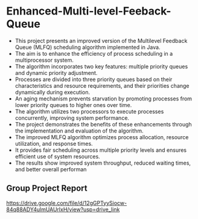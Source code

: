 # Enhanced-Multi-level-Feeback-Queue
- This project presents an improved version of the Multilevel Feedback Queue (MLFQ) scheduling algorithm implemented in Java. 
- The aim is to enhance the efficiency of process scheduling in a multiprocessor system.
- The algorithm incorporates two key features: multiple priority queues and dynamic priority adjustment.
- Processes are divided into three priority queues based on their characteristics and resource requirements, and their priorities change dynamically during execution.
- An aging mechanism prevents starvation by promoting processes from lower priority queues to higher ones over time.
- The algorithm utilizes two processors to execute processes concurrently, improving system performance.
- The project demonstrates the benefits of these enhancements through the implementation and evaluation of the algorithm.
- The improved MLFQ algorithm optimizes process allocation, resource utilization, and response times.
- It provides fair scheduling across multiple priority levels and ensures efficient use of system resources.
- The results show improved system throughput, reduced waiting times, and better overall performan
## Group Project Report
https://drive.google.com/file/d/12gGPTyySiocw-84q88ADY4ulmUAUrlxH/view?usp=drive_link

